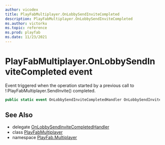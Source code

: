 ```yaml
---
author: vicodex
title: PlayFabMultiplayer.OnLobbySendInviteCompleted
description: PlayFabMultiplayer.OnLobbySendInviteCompleted
ms.author: victorku
ms.topic: reference
ms.prod: playfab
ms.date: 11/23/2021
---
```


# PlayFabMultiplayer.OnLobbySendInviteCompleted event

Event triggered when the operation started by a previous call to !:PlayFabMultiplayer.SendInvite() completed.

```csharp
public static event OnLobbySendInviteCompletedHandler OnLobbySendInviteCompleted;
```

## See Also

* delegate [OnLobbySendInviteCompletedHandler](../PlayFabMultiplayer.OnLobbySendInviteCompletedHandler.md)
* class [PlayFabMultiplayer](../PlayFabMultiplayer.md)
* namespace [PlayFab.Multiplayer](../../PlayFabMultiplayerSDK.md)

